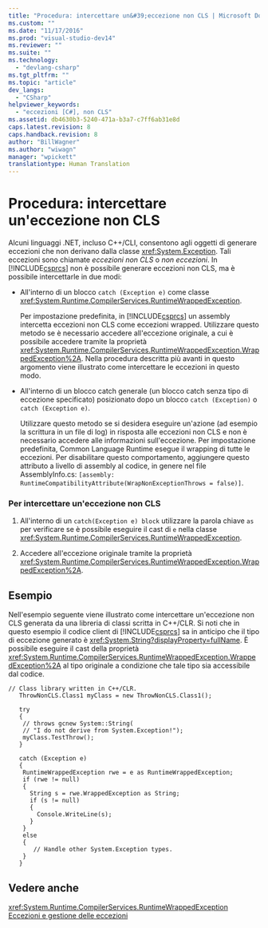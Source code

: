 ```yaml
---
title: "Procedura: intercettare un&#39;eccezione non CLS | Microsoft Docs"
ms.custom: ""
ms.date: "11/17/2016"
ms.prod: "visual-studio-dev14"
ms.reviewer: ""
ms.suite: ""
ms.technology: 
  - "devlang-csharp"
ms.tgt_pltfrm: ""
ms.topic: "article"
dev_langs: 
  - "CSharp"
helpviewer_keywords: 
  - "eccezioni [C#], non CLS"
ms.assetid: db4630b3-5240-471a-b3a7-c7ff6ab31e8d
caps.latest.revision: 8
caps.handback.revision: 8
author: "BillWagner"
ms.author: "wiwagn"
manager: "wpickett"
translationtype: Human Translation
---
```

# Procedura: intercettare un&#39;eccezione non CLS
Alcuni linguaggi .NET, incluso C\+\+\/CLI, consentono agli oggetti di generare eccezioni che non derivano dalla classe <xref:System.Exception>.  Tali eccezioni sono chiamate *eccezioni non CLS* o *non eccezioni*.  In [!INCLUDE[csprcs](../../../csharp/includes/csprcs_md.md)] non è possibile generare eccezioni non CLS, ma è possibile intercettarle in due modi:  
  
-   All'interno di un blocco `catch (Exception e)` come classe <xref:System.Runtime.CompilerServices.RuntimeWrappedException>.  
  
     Per impostazione predefinita, in [!INCLUDE[csprcs](../../../csharp/includes/csprcs_md.md)] un assembly intercetta eccezioni non CLS come eccezioni wrapped.  Utilizzare questo metodo se è necessario accedere all'eccezione originale, a cui è possibile accedere tramite la proprietà <xref:System.Runtime.CompilerServices.RuntimeWrappedException.WrappedException%2A>.  Nella procedura descritta più avanti in questo argomento viene illustrato come intercettare le eccezioni in questo modo.  
  
-   All'interno di un blocco catch generale \(un blocco catch senza tipo di eccezione specificato\) posizionato dopo un blocco `catch (Exception)` o `catch (Exception e)`.  
  
     Utilizzare questo metodo se si desidera eseguire un'azione \(ad esempio la scrittura in un file di log\) in risposta alle eccezioni non CLS e non è necessario accedere alle informazioni sull'eccezione.  Per impostazione predefinita, Common Language Runtime esegue il wrapping di tutte le eccezioni.  Per disabilitare questo comportamento, aggiungere questo attributo a livello di assembly al codice, in genere nel file AssemblyInfo.cs: `[assembly: RuntimeCompatibilityAttribute(WrapNonExceptionThrows = false)]`.  
  
### Per intercettare un'eccezione non CLS  
  
1.  All'interno di un `catch(Exception e) block` utilizzare la parola chiave `as` per verificare se è possibile eseguire il cast di `e` nella classe <xref:System.Runtime.CompilerServices.RuntimeWrappedException>.  
  
2.  Accedere all'eccezione originale tramite la proprietà <xref:System.Runtime.CompilerServices.RuntimeWrappedException.WrappedException%2A>.  
  
## Esempio  
 Nell'esempio seguente viene illustrato come intercettare un'eccezione non CLS generata da una libreria di classi scritta in C\+\+\/CLR.  Si noti che in questo esempio il codice client di [!INCLUDE[csprcs](../../../csharp/includes/csprcs_md.md)] sa in anticipo che il tipo di eccezione generato è <xref:System.String?displayProperty=fullName>.  È possibile eseguire il cast della proprietà <xref:System.Runtime.CompilerServices.RuntimeWrappedException.WrappedException%2A> al tipo originale a condizione che tale tipo sia accessibile dal codice.  
  
```  
// Class library written in C++/CLR.  
   ThrowNonCLS.Class1 myClass = new ThrowNonCLS.Class1();  
  
   try  
   {  
    // throws gcnew System::String(  
    // "I do not derive from System.Exception!");  
    myClass.TestThrow();   
   }  
  
   catch (Exception e)  
   {  
    RuntimeWrappedException rwe = e as RuntimeWrappedException;  
    if (rwe != null)      
    {  
      String s = rwe.WrappedException as String;  
      if (s != null)  
      {  
        Console.WriteLine(s);  
      }  
    }  
    else  
    {  
       // Handle other System.Exception types.  
    }  
   }             
```  
  
## Vedere anche  
 <xref:System.Runtime.CompilerServices.RuntimeWrappedException>   
 [Eccezioni e gestione delle eccezioni](../../../csharp/programming-guide/exceptions/exceptions-and-exception-handling.md)